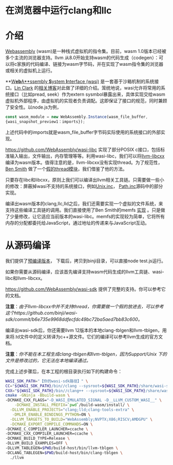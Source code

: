 # 在浏览器中运行clang和llc

# 介绍

[Webassembly](https://webassembly.org/) (wasm)是一种栈式虚拟机的指令集。目前，wasm 1.0版本已经被多个主流的浏览器支持。llvm 从8.0开始支持wasm的代码生成（codegen）：可以将c家族的代码编译、链接为wasm字节码，并在实现了wasm指令集的浏览器或相关的虚拟机上运行。

**[W**eb**A**ssembly **S**ystem **I**nterface (wasi)](https://wasi.dev/) 是一套基于沙箱机制的系统接口。[Lin Clark](https://twitter.com/linclark) 的[相关博客](https://hacks.mozilla.org/2019/03/standardizing-wasi-a-webassembly-system-interface/)对此做了详细的介绍。笼统地说，wasi允许将常用的系统接口（比如pread, seek）作为extern sysmbol暴露出来，具体实现交给wasm虚拟机外部程序，由虚拟机的实现者负责调配。这即保证了接口的规范，同时兼顾了安全性。以node.js为例，

```jsx
const wasm_module = new WebAssembly.Instance(wasm_file_buffer,
{wasi_snapshot_preview1：imports});
```

上述代码中的imports就是wasm_file_buffer字节码实际使用的系统接口的外部实现。

https://github.com/WebAssembly/wasi-libc 实现了部分POSIX c接口，包括标准输入输出，文件输出，内存管理等等。利用wasi-libc，我们可以将[llvm-libcxx](https://libcxx.llvm.org/) 编译为wasm版本。值得注意的是，llvm-libcxx没有实现thread。为了规范性，[Ben Smith](https://github.com/binji) 做了一个[假的thread模块](https://github.com/binji/wasi-sdk/commit/b6e735e9968ddfecfdc49bc72ba5aed7bb83c600)，我们借鉴了他的方法。 

只要存在libc和libcxx，原则上我们可以编译出llvm相关工具链。只需要做一些小的修改：屏蔽掉wasi不支持的系统接口，例如[Unix.inc](https://github.com/TuringKi/llvm-project-12-wasi/blob/master/llvm/lib/Support/Unix/Unix.h)， [Path.inc](https://github.com/TuringKi/llvm-project-12-wasi/blob/master/llvm/lib/Support/Unix/Path.inc)源码中的部分实现。

编译出wasm版本的clang,llc,lld之后，我们还需要实现一个虚拟的文件系统，来支持这些编译工具链的调用。我们直接使用了Ben Smith的memfs [实现](https://github.com/binji/llvm-project/tree/master/binji) 。只是做了少量修改，让它适应当前版本的wasi-libc。memfs的实现较为简单，它将所有内存的分配都委托给JavaScript，通过地址的传递来与JavaScript互动。

# 从源码编译

我们提供了[预编译版本](https://github.com/TuringKi/llvm-project-12-wasi/releases/tag/v0.0.1)， 下载后，拷贝到binji目录，可以直接node test.js运行。

如果你需要从源码编译，应该首先编译支持wasm代码生成的llvm工具链、wasi-libc和llvm-libcxx。

https://github.com/WebAssembly/wasi-sdk 提供了完整的支持。你可以参考它的文档。

**注意**：*由于llvm-libcxx中并不支持thread，你需要做一个假的放进去，可以参考这个https://github.com/binji/wasi-sdk/commit/b6e735e9968ddfecfdc49bc72ba5aed7bb83c600。*

编译出wasi-sdk后，你还需要llvm 12版本的本地clang-tblgen和llvm-tblgen，用来将.td文件中的定义转译为c++源文件。它们的编译可以参考llvm生成的官方文档。

**注意**：*你不能在本工程生成clang-tblgen和llvm-tblgen，因为Support/Unix 下的文件是修改过的，它无法在本地编译通过。*

完成上述步骤后，在本工程的根目录执行如下的构建命令：

```bash
WASI_SDK_PATH="【你的wasi-sdk路径】" \
CC="${WASI_SDK_PATH}/bin//clang --sysroot=${WASI_SDK_PATH}/share/wasi-sysroot" \
CXX="${WASI_SDK_PATH}/bin//clang++ --sysroot=${WASI_SDK_PATH}/share/wasi-sysroot" \
cmake -GNinja -Bbuild-wasm \
-DCMAKE_CXX_FLAGS="-D_WASI_EMULATED_SIGNAL -D__LLVM_CUSTOM_WASI__" \
	-DCMAKE_INSTALL_PREFIX=`pwd`/build-wasm/install/ \
  -DLLVM_ENABLE_PROJECTS="clang;lld;clang-tools-extra" \
   -DMLIR_ENABLE_BINDINGS_PYTHON=ON \
  -DLLVM_TARGETS_TO_BUILD="WebAssembly;NVPTX;X86;RISCV;AMDGPU" \
  -DCMAKE_EXPORT_COMPILE_COMMANDS=ON \
-DCMAKE_C_COMPILER_LAUNCHER=ccache \
-DCMAKE_CXX_COMPILER_LAUNCHER=ccache \
-DCMAKE_BUILD_TYPE=Release \
-DLLVM_BUILD_EXAMPLES=OFF \
-DLLVM_TABLEGEN=$PWD/build-host/bin/llvm-tblgen \
-DCLANG_TABLEGEN=$PWD/build-host/bin/clang-tblgen \
  ./llvm
```
